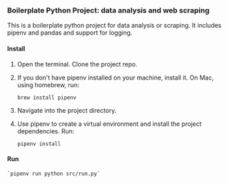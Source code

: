 ### Boilerplate Python Project: data analysis and web scraping

This is a boilerplate python project for data analysis or scraping. It includes pipenv and pandas and support for
 logging.

#### Install

1. Open the terminal. Clone the project repo.

2. If you don't have pipenv installed on your machine, install it. On Mac, using homebrew, run:

    `brew install pipenv`

3. Navigate into the project directory.
     
4. Use pipenv to create a virtual environment and install the project 
dependencies. Run:

    `pipenv install`

#### Run

    `pipenv run python src/run.py`